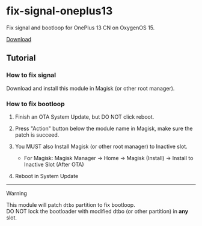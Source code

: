 # fix-signal-oneplus13

Fix signal and bootloop for OnePlus 13 CN on OxygenOS 15.

[Download](https://github.com/K58/fix-signal-oneplus13/releases)

## Tutorial

### How to fix signal

Download and install this module in Magisk (or other root manager).

### How to fix bootloop

1. Finish an OTA System Update, but DO NOT click reboot.

2. Press "Action" button below the module name in Magisk, make sure the patch is succeed.

3. You MUST also Install Magisk (or other root manager) to Inactive slot.
    - For Magisk: Magisk Manager -> Home -> Magisk (Install) -> Install to Inactive Slot (After OTA)

4. Reboot in System Update

----

> [!WARNING]  
> This module will patch `dtbo` partition to fix bootloop.<br>
> DO NOT lock the bootloader with modified dtbo (or other partition) in **any** slot.